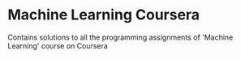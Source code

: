 # Machine Learning Coursera
Contains solutions to all the programming assignments of 'Machine Learning' course on Coursera

